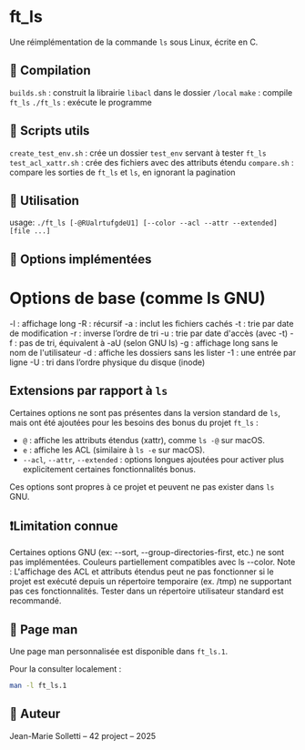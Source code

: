 # ft_ls
Une réimplémentation de la commande `ls` sous Linux, écrite en C.

## 🔧 Compilation
`builds.sh` : construit la librairie `libacl` dans le dossier `/local`
`make`      : compile `ft_ls`
`./ft_ls`   : exécute le programme

## 🔧 Scripts utils
`create_test_env.sh`    : crée un dossier `test_env` servant à tester `ft_ls`
`test_acl_xattr.sh`     : crée des fichiers avec des attributs étendu
`compare.sh`            : compare les sorties de `ft_ls` et `ls`, en ignorant la pagination

## 🚀 Utilisation
usage: `./ft_ls [-@RUalrtufgdeU1] [--color --acl --attr --extended][file ...]`

## 🧩 Options implémentées

# Options de base (comme ls GNU)
-l : affichage long
-R : récursif
-a : inclut les fichiers cachés
-t : trie par date de modification
-r : inverse l’ordre de tri
-u : trie par date d'accès (avec -t)
-f : pas de tri, équivalent à -aU (selon GNU ls)
-g : affichage long sans le nom de l'utilisateur
-d : affiche les dossiers sans les lister
-1 : une entrée par ligne
-U : tri dans l’ordre physique du disque (inode)

## Extensions par rapport à `ls`

Certaines options ne sont pas présentes dans la version standard de `ls`, mais ont été ajoutées pour les besoins des bonus du projet `ft_ls` :

- `@` : affiche les attributs étendus (xattr), comme `ls -@` sur macOS.
- `e` : affiche les ACL (similaire à `ls -e` sur macOS).
- `--acl`, `--attr`, `--extended` : options longues ajoutées pour activer plus explicitement certaines fonctionnalités bonus.

Ces options sont propres à ce projet et peuvent ne pas exister dans `ls` GNU.

## ❗Limitation connue
Certaines options GNU (ex: --sort, --group-directories-first, etc.) ne sont pas implémentées.
Couleurs partiellement compatibles avec ls --color.
Note : L'affichage des ACL et attributs étendus peut ne pas fonctionner si le projet est exécuté depuis un répertoire temporaire (ex. /tmp) ne supportant pas ces fonctionnalités. Tester dans un répertoire utilisateur standard est recommandé.


## 📘 Page man

Une page man personnalisée est disponible dans `ft_ls.1`.

Pour la consulter localement :

```bash
man -l ft_ls.1
```

## 👤 Auteur

Jean-Marie Solletti – 42 project – 2025
